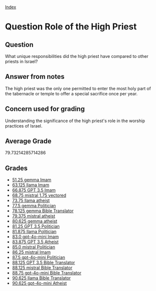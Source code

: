 
[Index](../../index.md)
# Question Role of the High Priest
## Question
What unique responsibilities did the high priest have compared to other priests in Israel?

## Answer from notes
The high priest was the only one permitted to enter the most holy part of the tabernacle or temple to offer a special sacrifice once per year.

## Concern used for grading
Understanding the significance of the high priest's role in the worship practices of Israel.

## Average Grade
79.73214285714286

## Grades
 * [51.25 gemma Imam](../answers/gemma_Imam/Role_of_the_High_Priest.md)
 * [63.125 llama Imam](../answers/llama_Imam/Role_of_the_High_Priest.md)
 * [66.875 GPT 3.5 Imam](../answers/GPT_3.5_Imam/Role_of_the_High_Priest.md)
 * [68.75 mistral 1.75 vectored](../answers/mistral_1.75_vectored/Role_of_the_High_Priest.md)
 * [73.75 llama atheist](../answers/llama_atheist/Role_of_the_High_Priest.md)
 * [77.5 gemma Politician](../answers/gemma_Politician/Role_of_the_High_Priest.md)
 * [78.125 gemma Bible Translator](../answers/gemma_Bible_Translator/Role_of_the_High_Priest.md)
 * [79.375 mistral atheist](../answers/mistral_atheist/Role_of_the_High_Priest.md)
 * [80.625 gemma atheist](../answers/gemma_atheist/Role_of_the_High_Priest.md)
 * [81.25 GPT 3.5 Politician](../answers/GPT_3.5_Politician/Role_of_the_High_Priest.md)
 * [81.875 llama Politician](../answers/llama_Politician/Role_of_the_High_Priest.md)
 * [83.0 gpt-4o-mini Imam](../answers/gpt-4o-mini_Imam/Role_of_the_High_Priest.md)
 * [83.875 GPT 3.5 Atheist](../answers/GPT_3.5_Atheist/Role_of_the_High_Priest.md)
 * [85.0 mistral Politician](../answers/mistral_Politician/Role_of_the_High_Priest.md)
 * [86.25 mistral Imam](../answers/mistral_Imam/Role_of_the_High_Priest.md)
 * [87.5 gpt-4o-mini Politician](../answers/gpt-4o-mini_Politician/Role_of_the_High_Priest.md)
 * [88.125 GPT 3.5 Bible Translator](../answers/GPT_3.5_Bible_Translator/Role_of_the_High_Priest.md)
 * [88.125 mistral Bible Translator](../answers/mistral_Bible_Translator/Role_of_the_High_Priest.md)
 * [88.75 gpt-4o-mini Bible Translator](../answers/gpt-4o-mini_Bible_Translator/Role_of_the_High_Priest.md)
 * [90.625 llama Bible Translator](../answers/llama_Bible_Translator/Role_of_the_High_Priest.md)
 * [90.625 gpt-4o-mini Atheist](../answers/gpt-4o-mini_Atheist/Role_of_the_High_Priest.md)

